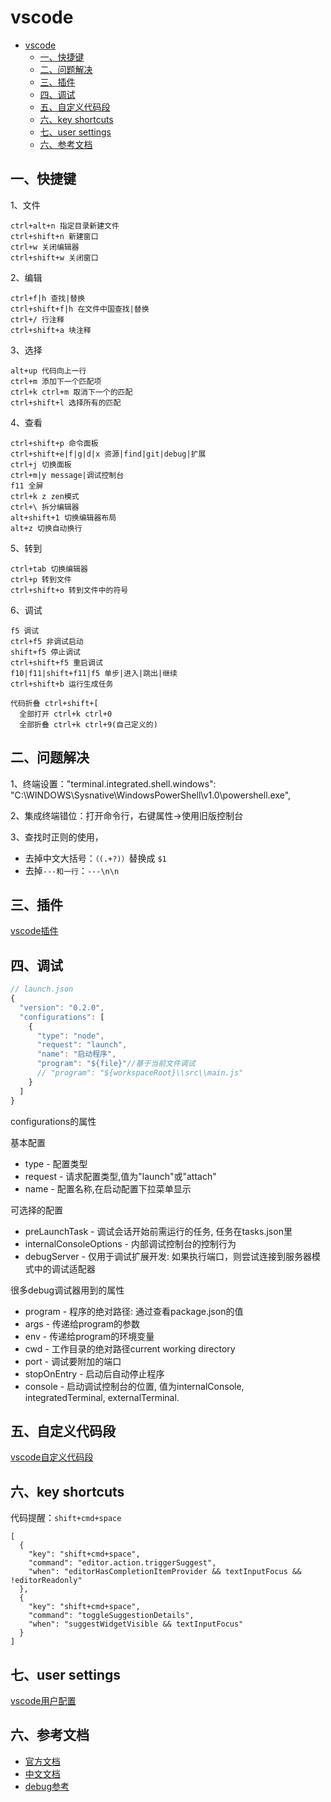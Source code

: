 <!-- 2017/5/16  -->

# vscode

- [vscode](#vscode)
  - [一、快捷键](#%E4%B8%80%E3%80%81%E5%BF%AB%E6%8D%B7%E9%94%AE)
  - [二、问题解决](#%E4%BA%8C%E3%80%81%E9%97%AE%E9%A2%98%E8%A7%A3%E5%86%B3)
  - [三、插件](#%E4%B8%89%E3%80%81%E6%8F%92%E4%BB%B6)
  - [四、调试](#%E5%9B%9B%E3%80%81%E8%B0%83%E8%AF%95)
  - [五、自定义代码段](#%E4%BA%94%E3%80%81%E8%87%AA%E5%AE%9A%E4%B9%89%E4%BB%A3%E7%A0%81%E6%AE%B5)
  - [六、key shortcuts](#%E5%85%AD%E3%80%81key-shortcuts)
  - [七、user settings](#%E4%B8%83%E3%80%81user-settings)
  - [六、参考文档](#%E5%85%AD%E3%80%81%E5%8F%82%E8%80%83%E6%96%87%E6%A1%A3)

## 一、快捷键

1、文件

```shell
ctrl+alt+n 指定目录新建文件
ctrl+shift+n 新建窗口
ctrl+w 关闭编辑器
ctrl+shift+w 关闭窗口
```

2、编辑

```shell
ctrl+f|h 查找|替换
ctrl+shift+f|h 在文件中国查找|替换
ctrl+/ 行注释
ctrl+shift+a 块注释
```

3、选择

```shell
alt+up 代码向上一行
ctrl+m 添加下一个匹配项
ctrl+k ctrl+m 取消下一个的匹配
ctrl+shift+l 选择所有的匹配
```

4、查看

```shell
ctrl+shift+p 命令面板
ctrl+shift+e|f|g|d|x 资源|find|git|debug|扩展
ctrl+j 切换面板
ctrl+m|y message|调试控制台
f11 全屏
ctrl+k z zen模式
ctrl+\ 拆分编辑器
alt+shift+1 切换编辑器布局
alt+z 切换自动换行
```

5、转到

```shell
ctrl+tab 切换编辑器
ctrl+p 转到文件
ctrl+shift+o 转到文件中的符号
```

6、调试

```shell
f5 调试
ctrl+f5 非调试启动
shift+f5 停止调试
ctrl+shift+f5 重启调试
f10|f11|shift+f11|f5 单步|进入|跳出|继续
ctrl+shift+b 运行生成任务
```

```shell
代码折叠 ctrl+shift+[
  全部打开 ctrl+k ctrl+0
  全部折叠 ctrl+k ctrl+9(自己定义的)
```

## 二、问题解决

1、终端设置："terminal.integrated.shell.windows": "C:\\WINDOWS\\Sysnative\\WindowsPowerShell\\v1.0\\powershell.exe",

2、集成终端错位：打开命令行，右键属性->使用旧版控制台

3、查找时正则的使用，

- 去掉中文大括号：`（(.+?)）`替换成 `$1`
- 去掉`---和一行`：`---\n\n`

## 三、插件

[vscode插件](./vscode插件)

## 四、调试

```js
// launch.json
{
  "version": "0.2.0",
  "configurations": [
    {
      "type": "node",
      "request": "launch",
      "name": "启动程序",
      "program": "${file}"//基于当前文件调试
      // "program": "${workspaceRoot}\\src\\main.js"
    }
  ]
}
```

configurations的属性

基本配置

- type - 配置类型
- request - 请求配置类型,值为"launch"或"attach"
- name - 配置名称,在启动配置下拉菜单显示

可选择的配置

- preLaunchTask - 调试会话开始前需运行的任务, 任务在tasks.json里
- internalConsoleOptions - 内部调试控制台的控制行为
- debugServer - 仅用于调试扩展开发: 如果执行端口，则尝试连接到服务器模式中的调试适配器

很多debug调试器用到的属性

- program - 程序的绝对路径: 通过查看package.json的值
- args - 传递给program的参数
- env - 传递给program的环境变量
- cwd - 工作目录的绝对路径current working directory
- port - 调试要附加的端口
- stopOnEntry - 启动后自动停止程序
- console - 启动调试控制台的位置, 值为internalConsole, integratedTerminal,  externalTerminal.

## 五、自定义代码段

[vscode自定义代码段](./vscode自定义代码段.md)

## 六、key shortcuts

代码提醒：`shift+cmd+space`

```shell
[
  {
    "key": "shift+cmd+space",
    "command": "editor.action.triggerSuggest",
    "when": "editorHasCompletionItemProvider && textInputFocus && !editorReadonly"
  },
  {
    "key": "shift+cmd+space",
    "command": "toggleSuggestionDetails",
    "when": "suggestWidgetVisible && textInputFocus"
  }
]
```

## 七、user settings

[vscode用户配置](./vscode用户配置.md)

## 六、参考文档

- [官方文档](https://code.visualstudio.com/docs#vscode)
- [中文文档](https://jeasonstudio.gitbooks.io/vscode-cn-doc/content/)
- [debug参考](https://code.visualstudio.com/docs/editor/debugging)
